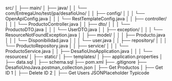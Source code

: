 
src/
│
├── main/
│   ├── java/
│   │   └── com/EntregaUno/test/jpa/desafioUno/
│   │       ├── config/
│   │       │   └── OpenApiConfig.java
│   │       │   └── RestTemplateConfig.java
│   │       ├── controller/
│   │       │   └── ProductoController.java
│   │       ├── dto/
│   │       │   └── ProductoDTO.java
│   │       │   └── UserDTO.java
│   │       ├── exception/
│   │       │   └── ResourceNotFoundException.java
│   │       ├── model/
│   │       │   ├── Producto.java
│   │       │   └── Disponibilidad.java
│   │       │   └── user.java
│   │       ├── repository/
│   │       │   └── ProductoRepository.java
│   │       ├── service/
│   │       │   └── ProductoService.java
│   │       ├── DesafioUnoApplication.java
│   │
│   └── resources/
│       ├── static/
│       ├── templates/
│       ├── application.properties
│       ├── data.sql
│       ├── schema.sql
├── pom.xml
├── .gitignore
├── DesafioUnoJava.postman_collection.json
│   ├── Get Productos
│   ├── Get ID 1
│   ├── Delete ID 2
│   ├── Get Users JSONPlaceholder Typicode
